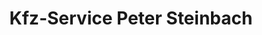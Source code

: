 ---
title: "Kfz-Service Peter Steinbach"
url: /spangenberg/kfz-service-peter-steinbach/
shop: Autowerkstatt
---